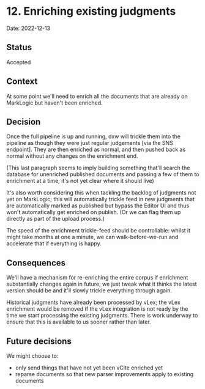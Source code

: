 # 12. Enriching existing judgments

Date: 2022-12-13

## Status

Accepted

## Context

At some point we'll need to enrich all the documents that are already on MarkLogic but haven't been enriched.

## Decision

Once the full pipeline is up and running, dxw will trickle them into the pipeline
as though they were just regular judgements [via the SNS endpoint]. They are then enriched
as normal, and then pushed back as normal without any changes on the enrichment end.

(This last paragraph seems to imply building something that'll search the database for
unenriched published documents and passing a few of them to enrichment at a time; it's
not yet clear where it should live)

It's also worth considering this when tackling the backlog of judgments not yet on MarkLogic; this will automatically trickle feed in new judgments that are automatically marked as published but bypass the Editor UI and thus won't automatically get enriched on publish. (Or we can flag them up directly as part of the upload process.)

The speed of the enrichment trickle-feed should be controllable: whilst it might take months at one a minute,
we can walk-before-we-run and accelerate that if everything is happy.

## Consequences

We'll have a mechanism for re-enriching the entire corpus if enrichment
substantially changes again in future; we just tweak what it thinks the latest version
should be and it'll slowly trickle everything through again.

Historical judgments have already been processed by vLex; the vLex enrichment would be
removed if the vLex integration is not ready by the time we start processing the existing
judgments. There is work underway to ensure that this is available to us sooner rather
than later.

## Future decisions

We might choose to:

- only send things that have not yet been vCite enriched yet
- reparse documents so that new parser improvements apply to existing documents

